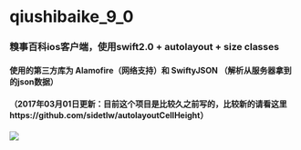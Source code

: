 # qiushibaike_9_0
### 糗事百科ios客户端，使用swift2.0 + autolayout + size classes
#### 使用的第三方库为 Alamofire（网络支持）和 SwiftyJSON （解析从服务器拿到的json数据）
#### （2017年03月01日更新：目前这个项目是比较久之前写的，比较新的请看这里https://github.com/sidetlw/autolayoutCellHeight）


![](https://github.com/sidetlw/qiushibaike_9_0/blob/master/%E6%88%AA%E5%9B%BE/qsbk1.gif)

